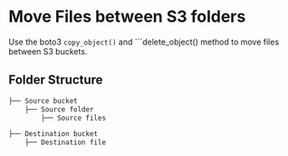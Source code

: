 # Move Files between S3 folders

Use the boto3 ```copy_object()``` and ```delete_object() method to move files between S3 buckets.

## Folder Structure
```bash
├── Source bucket
    ├── Source folder
        ├── Source files

├── Destination bucket
    ├── Destination file
```
